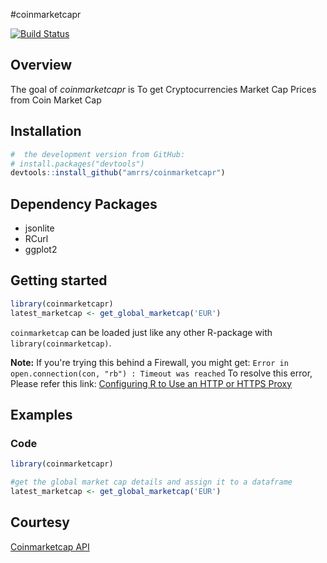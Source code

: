 #coinmarketcapr

[![Build Status](https://travis-ci.org/amrrs/coinmarketcapr.svg?branch=master)](https://travis-ci.org/amrrs/coinmarketcapr) 

Overview
--------
The goal of *coinmarketcapr* is To get Cryptocurrencies Market Cap Prices from Coin Market Cap

Installation
------------

``` r
#  the development version from GitHub:
# install.packages("devtools")
devtools::install_github("amrrs/coinmarketcapr")
```

Dependency Packages
------------

* jsonlite
* RCurl
* ggplot2

Getting started
---------------

``` r
library(coinmarketcapr)
latest_marketcap <- get_global_marketcap('EUR')
```

```coinmarketcap``` can be loaded just like any other R-package with ```library(coinmarketcap)```.

**Note:** If you're trying this behind a Firewall, you might get:
```Error in open.connection(con, "rb") : Timeout was reached```
To resolve this error, Please refer this link: [Configuring R to Use an HTTP or HTTPS Proxy](https://support.rstudio.com/hc/en-us/articles/200488488-Configuring-R-to-Use-an-HTTP-or-HTTPS-Proxy)

Examples
---------------
### Code 
```r
library(coinmarketcapr)

#get the global market cap details and assign it to a dataframe
latest_marketcap <- get_global_marketcap('EUR')
```

Courtesy
---------------
[Coinmarketcap API](https://coinmarketcap.com/api/)
